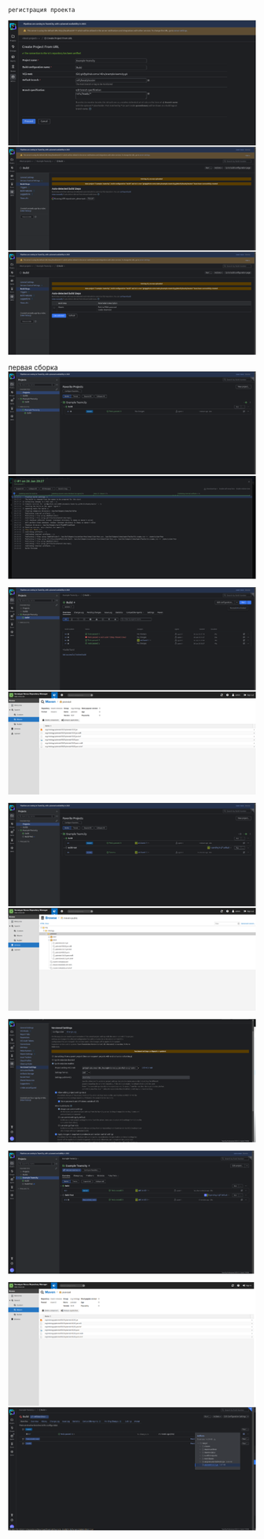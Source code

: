     регистрация проекта

![alt text](image.png)
![alt text](image-1.png)
![alt text](image-2.png)

первая сборка
![alt text](image-3.png)
![alt text](image-4.png)


![alt text](image-5.png)
![alt text](image-6.png)

![alt text](image-7.png)
![alt text](image-8.png)

![alt text](image-9.png)

![alt text](image-10.png)

![alt text](image-11.png)
![alt text](image-12.png)